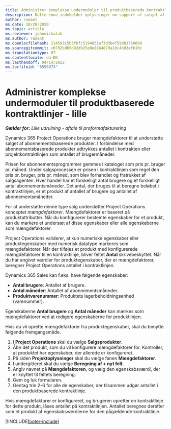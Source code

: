 ```yaml
---
title: Administrer komplekse undermoduler til produktbaserede kontraktlinjer - lille
description: Dette emne indeholder oplysninger om support af salget af abonnementsbaserede produkter.
author: rumant
ms.date: 10/28/2020
ms.topic: article
ms.reviewer: johnmichalak
ms.author: rumant
ms.openlocfilehash: 214593c5b3fbfc5194031af3d3bef59d01750099
ms.sourcegitcommit: c0792bd65d92db25e0e8864879a19c4b93efb10c
ms.translationtype: HT
ms.contentlocale: da-DK
ms.lasthandoff: 04/14/2022
ms.locfileid: "8593973"
---
```

# <a name="manage-complex-units-for-product-based-contract-lines---lite"></a>Administrer komplekse undermoduler til produktbaserede kontraktlinjer - lille

_**Gælder for:** Lille udrulning - aftale til proformafakturering_

Dynamics 365 Project Operations bruger mængdefaktorer til at understøtte salget af abonnementsbaserede produkter. I forbindelse med abonnementsbaserede produkter udtrykkes antallet i kontrakten eller projektkontraktlinjen som antallet af brugermåneder.

Prisen for abonnementsprogrammer gemmes i kataloget som pris pr. bruger pr. måned. Under salgsprocessen er prisen i kontraktlinjen som regel den pris pr. bruger, pris pr. måned, som blev forhandlet og fratrukket af salgsagenten. Hver handel har et forskelligt antal brugere og et forskelligt antal abonnementsmåneder. Det antal, der bruges til at beregne beløbet i kontraktlinjen, er et produkt af antallet af brugere og antallet af abonnementsmåneder.

For at understøtte denne type salg understøtter Project Operations konceptet *mængdefaktorer*. Mængdefaktorer er baseret på produktattributter. Når du konfigurerer bestemte egenskaber for et produkt, kan du markere et undersæt af disse egenskaber eller alle egenskaberne som mængdefaktorer.

Project Operations validerer, at kun numeriske egenskaber eller produktegenskaber med numerisk datatype markeres som mængdefaktorer. Når der tilføjes et produkt med konfigurerede mængdefaktorer til en kontraktlinje, bliver feltet **Antal** skrivebeskyttet. Når du har angivet værdier for produktegenskaber, der er mængdefaktorer, beregner Project Operations antallet i kontraktlinjen.

Dynamics 365 Sales kan f.eks. have følgende egenskaber:

- **Antal brugere**: Antallet af brugere.
- **Antal måneder**: Antallet af abonnementsmåneder.
- **Produktvarenummer**: Produktets lagerbeholdningsenhed (varenummer).

Egenskaberne **Antal brugere** og **Antal måneder** kan mærkes som mængdefaktorer ved at redigere egenskaberne for produktlinjen.

Hvis du vil oprette mængdefaktorer fra produktegenskaber, skal du benytte følgende fremgangsmåde.

1. I **Project Operations** skal du vælge **Salgsprodukter**.
2. Åbn det produkt, som du vil konfigurere mængdefaktorer for. Kontroller, at produktet har egenskaber, der allerede er konfigureret.
3. På siden **Projektoplysninger** skal du vælge fanen **Mængdefaktorer**.
4. I undergitteret skal du vælge **Beregning af + nyt felt**.
5. Angiv navnet på **Mængdefaktoren**, og vælg den egenskabsværdi, der er knyttet til feltets beregning.
6. Gem og luk formularen.
7. Gentag trin 2-6 for alle de egenskaber, der tilsammen udgør antallet i den produktbaserede kontraktlinje.

Hvis mængdefaktorer er konfigureret, og brugeren opretter en kontraktlinje for dette produkt, låses antallet på kontraktlinjen. Antallet beregnes derefter som et produkt af egenskabsværdierne for den pågældende kontraktlinje.


[!INCLUDE[footer-include](../../includes/footer-banner.md)]